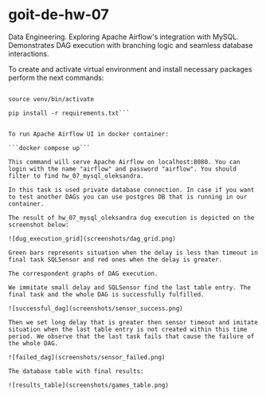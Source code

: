 # goit-de-hw-07
Data Engineering. Exploring Apache Airflow's integration with MySQL. Demonstrates DAG execution with branching logic and seamless database interactions.

To create and activate virtual environment and install necessary packages perform the next commands:

```python3.11 -m venv venv

source venv/bin/activate

pip install -r requirements.txt```


To run Apache Airflow UI in docker container:

```docker compose up```

This command will serve Apache Airflow on localhost:8080. You can login with the name "airflow" and password "airflow". You should filter to find hw_07_mysql_oleksandra.

In this task is used private database connection. In case if you want to test another DAGs you can use postgres DB that is running in our container.

The result of hw_07_mysql_oleksandra dug execution is depicted on the screenshot below:

![dug_execution_grid](screenshots/dag_grid.png)

Green bars represents situation when the delay is less than timeout in final task SQLSensor and red ones when the delay is greater.

The correspondent graphs of DAG execution.

We immitate small delay and SQLSensor find the last table entry. The final task and the whole DAG is successfully fulfilled.

![successful_dag](screenshots/sensor_success.png)

Then we set long delay that is greater then sensor timeout and imitate situation when the last table entry is not created within this time period. We observe that the last task fails that cause the failure of the whole DAG.

![failed_dag](screenshots/sensor_failed.png)

The database table with final results:

![results_table](screenshots/games_table.png)
